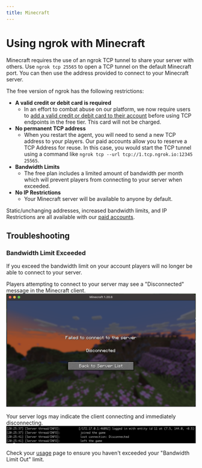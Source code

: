 ```yaml
---
title: Minecraft
---
```


# Using ngrok with Minecraft

Minecraft requires the use of an ngrok TCP tunnel to share your server with others. Use `ngrok tcp 25565` to open a TCP tunnel on the default Minecraft port. You can then use the address provided to connect to your Minecraft server.

The free version of ngrok has the following restrictions:

- **A valid credit or debit card is required**
  - In an effort to combat abuse on our platform, we now require users to [add a valid credit or debit card to their account](https://dashboard.ngrok.com/settings#id-verification) before using TCP endpoints in the free tier. This card will not be charged.
- **No permanent TCP address**
  - When you restart the agent, you will need to send a new TCP address to your players. Our paid accounts allow you to reserve a TCP Address for reuse. In this case, you would start the TCP tunnel using a command like `ngrok tcp --url tcp://1.tcp.ngrok.io:12345 25565`.
- **Bandwidth Limits**
  - The free plan includes a limited amount of bandwidth per month which will prevent players from connecting to your server when exceeded.
- **No IP Restrictions**
  - Your Minecraft server will be available to anyone by default.

Static/unchanging addresses, increased bandwidth limits, and IP Restrictions are all available with our [paid accounts](https://ngrok.com/pricing).

## Troubleshooting

### Bandwidth Limit Exceeded

If you exceed the bandwidth limit on your account players will no longer be able to connect to your server.

Players attempting to connect to your server may see a "Disconnected" message in the Minecraft client.
![Minecraft Client Disconnected](/img/howto/minecraft/client_disconnected.png)

Your server logs may indicate the client connecting and immediately disconnecting.
![Minecraft Server Logs](/img/howto/minecraft/server_disconnected.png)

Check your [usage](https://dashboard.ngrok.com/usage) page to ensure you haven't exceeded your "Bandwidth Limit Out" limit.
